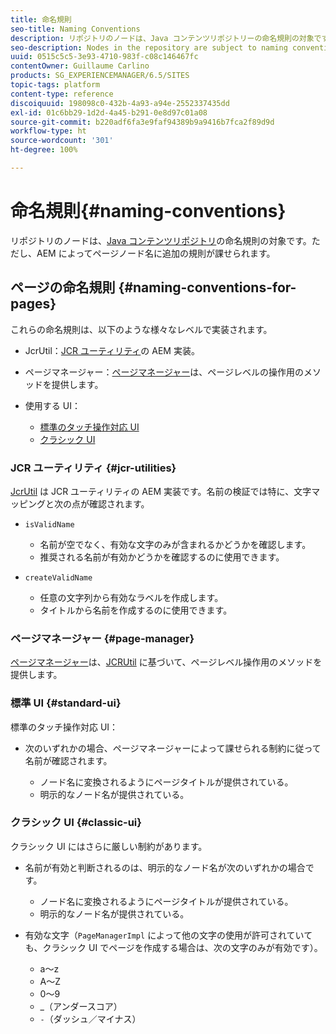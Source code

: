 ```yaml
---
title: 命名規則
seo-title: Naming Conventions
description: リポジトリのノードは、Java コンテンツリポジトリーの命名規則の対象です
seo-description: Nodes in the repository are subject to naming conventions of the Java Content Repository
uuid: 0515c5c5-3e93-4710-983f-c08c146467fc
contentOwner: Guillaume Carlino
products: SG_EXPERIENCEMANAGER/6.5/SITES
topic-tags: platform
content-type: reference
discoiquuid: 198098c0-432b-4a93-a94e-2552337435dd
exl-id: 01c6bb29-1d2d-4a45-b291-0e8d97c01a08
source-git-commit: b220adf6fa3e9faf94389b9a9416b7fca2f89d9d
workflow-type: ht
source-wordcount: '301'
ht-degree: 100%

---
```


# 命名規則{#naming-conventions}

リポジトリのノードは、[Java コンテンツリポジトリ](/help/sites-developing/the-basics.md#java-content-repository)の命名規則の対象です。ただし、AEM によってページノード名に追加の規則が課せられます。

## ページの命名規則 {#naming-conventions-for-pages}

これらの命名規則は、以下のような様々なレベルで実装されます。

* JcrUtil：[JCR ユーティリティ](#jcr-utilities)の AEM 実装。
* ページマネージャー：[ページマネージャー](#page-manager)は、ページレベルの操作用のメソッドを提供します。
* 使用する UI：

   * [標準のタッチ操作対応 UI](#standard-ui)
   * [クラシック UI](#classic-ui)

### JCR ユーティリティ {#jcr-utilities}

[JcrUtil](https://helpx.adobe.com/experience-manager/6-5/sites/developing/using/reference-materials/javadoc/index.html?com/day/cq/commons/jcr/JcrUtil.html) は JCR ユーティリティの AEM 実装です。名前の検証では特に、文字マッピングと次の点が確認されます。

* `isValidName`

   * 名前が空でなく、有効な文字のみが含まれるかどうかを確認します。
   * 推奨される名前が有効かどうかを確認するのに使用できます。

* `createValidName`

   * 任意の文字列から有効なラベルを作成します。
   * タイトルから名前を作成するのに使用できます。

### ページマネージャー {#page-manager}

[ページマネージャー](https://helpx.adobe.com/experience-manager/6-5/sites/developing/using/reference-materials/javadoc/com/day/cq/wcm/api/PageManager.html)は、[JCRUtil](#jcr-utilities) に基づいて、ページレベル操作用のメソッドを提供します。

### 標準 UI {#standard-ui}

標準のタッチ操作対応 UI：

* 次のいずれかの場合、ページマネージャーによって課せられる制約に従って名前が確認されます。

   * ノード名に変換されるようにページタイトルが提供されている。
   * 明示的なノード名が提供されている。

### クラシック UI {#classic-ui}

クラシック UI にはさらに厳しい制約があります。

* 名前が有効と判断されるのは、明示的なノード名が次のいずれかの場合です。

   * ノード名に変換されるようにページタイトルが提供されている。
   * 明示的なノード名が提供されている。

* 有効な文字（`PageManagerImpl` によって他の文字の使用が許可されていても、クラシック UI でページを作成する場合は、次の文字のみが有効です）。

   * a～z
   * A～Z
   * 0～9
   * _（アンダースコア）
   * `-`（ダッシュ／マイナス）
